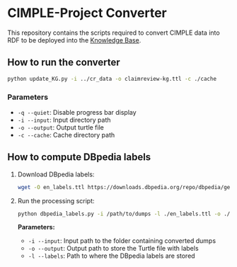 # CIMPLE-Project Converter

This repository contains the scripts required to convert CIMPLE data into RDF to be deployed into the [Knowledge Base](https://github.com/CIMPLE-project/knowledge-base).

## How to run the converter

```bash
python update_KG.py -i ../cr_data -o claimreview-kg.ttl -c ./cache
```

### Parameters

* `-q --quiet`: Disable progress bar display
* `-i --input`: Input directory path
* `-o --output`: Output turtle file
* `-c --cache`: Cache directory path

## How to compute DBpedia labels

1. Download DBpedia labels:

    ```bash
    wget -O en_labels.ttl https://downloads.dbpedia.org/repo/dbpedia/generic/labels/2022.12.01/labels_lang=en.ttl.bz2
    ```

1. Run the processing script:

    ```bash
    python dbpedia_labels.py -i /path/to/dumps -l ./en_labels.ttl -o ./dbpedia_labels.ttl 
    ```

    **Parameters:**

    * `-i --input`: Input path to the folder containing converted dumps
    * `-o --output`: Output path to store the Turtle file with labels
    * `-l --labels`: Path to where the DBpedia labels are stored
